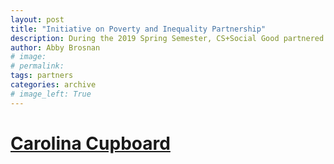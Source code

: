 ```yaml
---
layout: post
title: "Initiative on Poverty and Inequality Partnership"
description: During the 2019 Spring Semester, CS+Social Good partnered with IPI to create a website, promoting their mission on UNC's campus.  Our work can be found at https://github.com/unc-cs-sg/IPI-Website.
author: Abby Brosnan
# image: 
# permalink: 
tags: partners
categories: archive
# image_left: True
---
```


# [Carolina Cupboard](http://carolinacupboard.web.unc.edu/)
